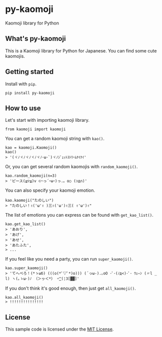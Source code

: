 # py-kaomoji
Kaomoji library for Python

## What's py-kaomoji
This is a Kaomoji library for Python for Japanese.
You can find some cute kaomojis.

## Getting started
Install with `pip`.

```
pip install py-kaomoji
```

## How to use
Let's start with importing kaomoji library.
```
from kaomoji import kaomoji
```

You can get a random kaomoji string with `kao()`.
```
kao = kaomoji.Kaomoji()
kao()
> '(ヾﾉヾﾉヾﾉヾﾉヾﾉ･ω･`)ヾﾉｼﾞｪｯﾄｽﾄﾘｰﾑﾅｲﾅｲ'
```

Or, you can get several random kaomojis with `random_kaomoji()`.
```
kao.random_kaomoji(n=3)
> 'ピース(≧▽≦)v ⊂⌒っ´ｰωｰ)っ.。o○ (⊃д∩)'
```

You can also specify your kaomoji emotion.

```
kao.kaomoji("たのしい")
> "たのしい！✌('ω'✌ )三✌('ω')✌三( ✌'ω')✌"
```

The list of emotions you can express can be found with `get_kao_list()`.

```
kao.get_kao_list()
> 'あおり',
> 'あげ',
> 'あせ',
> 'あたふた',
> ...
```

If you feel like you need a party, you can run `super_kaomoji()`.

```
kao.super_kaomoji()
> 'てへぺろ！(*ゝωб) (((o(*ﾟ▽ﾟ*)o))) (´っω-).｡oO ･ﾟ･(ﾉд<)･ﾟ･ ｳｪ―ﾝ (〃l _ l) ヽ(｡ゝω･)ﾉ （＞ヮ＜*） =͟͟͞͞ (¦3[▓▓]'
```

If you don't think it's good enough, then just get `all_kaomoji()`.

```
kao.all_kaomoji()
> !!!!!!!!!!!!!!!
```

## License
This sample code is licensed under the [MIT License](https://github.com/shibuiwilliam/py-kaomoji/blob/master/LICENSE).